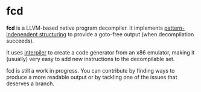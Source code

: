 # fcd

**fcd** is a LLVM-based native program decompiler. It implements
[pattern-independent structuring][1] to provide a goto-free output (when
decompilation succeeds).

It uses [interpiler][2] to create a code generator from an x86 emulator, making
it (usually) very easy to add new instructions to the decompilable set.

fcd is still a work in progress. You can contribute by finding ways to produce
a more readable output or by tackling one of the issues that deserves a branch.

  [1]: http://www.internetsociety.org/doc/no-more-gotos-decompilation-using-pattern-independent-control-flow-structuring-and-semantics
  [2]: https://github.com/zneak/interpiler